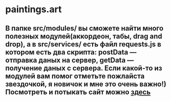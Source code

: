 # paintings.art
В папке src/modules/ вы сможете найти много полезных модулей(аккордеон, табы, drag and drop), а в src/services/ есть файл requests.js в котором есть два скрипта: postData — отправка даных на сервер, getData — получение даных с сервера. Если какой-то из модулей вам помог отметьте пожлайста звездочкой, я новичок и мне это очень важно!) Посмотреть и потыкать сайт можно [здесь][1] 
-----
[1]: https://arthurseredaa.github.io/paintings.art/index.html "..."

